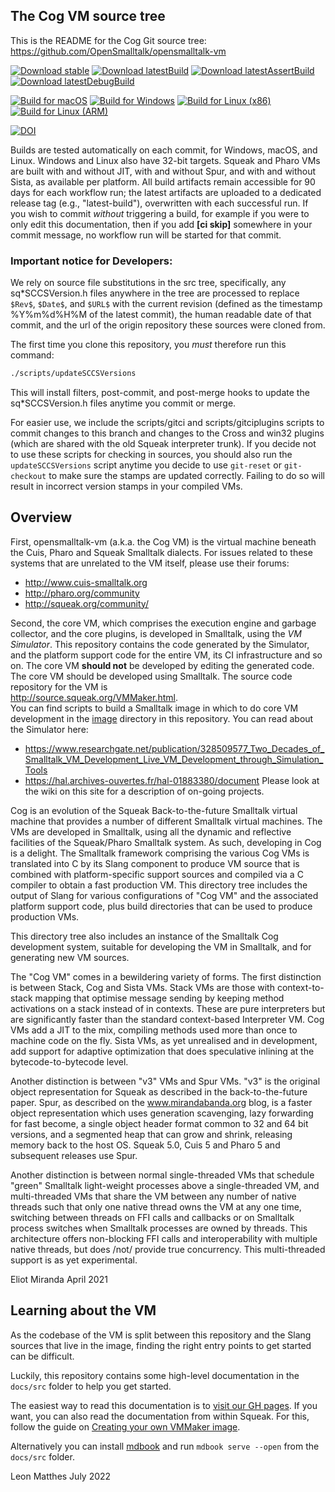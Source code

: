 The Cog VM source tree
---------------------
This is the README for the Cog Git source tree:
	https://github.com/OpenSmalltalk/opensmalltalk-vm

[![Download stable](https://img.shields.io/badge/download-stable-green.svg)](https://github.com/OpenSmalltalk/opensmalltalk-vm/releases/latest)
[![Download latestBuild](https://img.shields.io/badge/download-latest%20build-blue.svg)](https://github.com/OpenSmalltalk/opensmalltalk-vm/releases/tag/latest-build)
[![Download latestAssertBuild](https://img.shields.io/badge/download-latest%20assert%20build-lightgrey.svg)](https://github.com/OpenSmalltalk/opensmalltalk-vm/releases/tag/latest-assert-build)
[![Download latestDebugBuild](https://img.shields.io/badge/download-latest%20debug%20build-lightgrey.svg)](https://github.com/OpenSmalltalk/opensmalltalk-vm/releases/tag/latest-debug-build)

[![Build for macOS](https://github.com/OpenSmalltalk/opensmalltalk-vm/actions/workflows/macos.yml/badge.svg)](https://github.com/OpenSmalltalk/opensmalltalk-vm/actions/workflows/macos.yml)
[![Build for Windows](https://github.com/OpenSmalltalk/opensmalltalk-vm/actions/workflows/win.yml/badge.svg)](https://github.com/OpenSmalltalk/opensmalltalk-vm/actions/workflows/win.yml)
[![Build for Linux (x86)](https://github.com/OpenSmalltalk/opensmalltalk-vm/actions/workflows/linux.yml/badge.svg)](https://github.com/OpenSmalltalk/opensmalltalk-vm/actions/workflows/linux.yml)
[![Build for Linux (ARM)](https://github.com/OpenSmalltalk/opensmalltalk-vm/actions/workflows/linux-arm.yml/badge.svg)](https://github.com/OpenSmalltalk/opensmalltalk-vm/actions/workflows/linux-arm.yml)

[![DOI](https://zenodo.org/badge/59481716.svg)](https://zenodo.org/badge/latestdoi/59481716)


Builds are tested automatically on each commit, for Windows, macOS, and Linux.
Windows and Linux also have 32-bit targets. Squeak and Pharo VMs are built with 
and without JIT, with and without Spur, and with and without Sista, as available
per platform. All build artifacts remain accessible for 90 days for each
workflow run; the latest artifacts are uploaded to a dedicated release tag
(e.g., "latest-build"), overwritten with each successful run. If you wish to
commit *without* triggering a build, for example if you were to only edit this 
documentation, then if you add **[ci skip]** somewhere in your commit message, 
no workflow run will be started for that commit.

### Important notice for Developers:
We rely on source file substitutions in the src tree, specifically,
any sq*SCCSVersion.h files anywhere in the tree are processed to replace
`$Rev$`, `$Date$`, and `$URL$` with the current revision (defined as the
timestamp %Y%m%d%H%M of the latest commit), the human readable date of that
commit, and the url of the origin repository these sources were cloned from.

The first time you clone this repository, you *must* therefore run this command:
```bash
./scripts/updateSCCSVersions
```
This will install filters, post-commit, and post-merge hooks to update the
sq*SCCSVersion.h files anytime you commit or merge.

For easier use, we include the scripts/gitci and scripts/gitciplugins scripts to
commit changes to this branch and changes to the Cross and win32 plugins (which
are shared with the old Squeak interpreter trunk). If you decide not to use
these scripts for checking in sources, you should also run the
`updateSCCSVersions` script anytime you decide to use `git-reset` or
`git-checkout` to make sure the stamps are updated correctly. Failing to do so
will result in incorrect version stamps in your compiled VMs.

Overview
--------
First, opensmalltalk-vm (a.k.a. the Cog VM) is the virtual machine beneath the
Cuis, Pharo and Squeak Smalltalk dialects.  For issues related to these systems
that are unrelated to the VM itself, please use their forums:
* http://www.cuis-smalltalk.org
* http://pharo.org/community
* http://squeak.org/community/

Second, the core VM, which comprises the execution engine and garbage collector,
and the core plugins, is developed in Smalltalk, using the *VM Simulator*.  This
repository contains the code generated by the Simulator, and the platform support
code for the entire VM, its CI infrastructure and so on.  The core VM **should
not** be developed by editing the generated code.  The core VM should be
developed using Smalltalk.  The source code repository for the VM is  
http://source.squeak.org/VMMaker.html.  
You can find scripts to build a Smalltalk image in which to do core VM development
in the [image](https://github.com/OpenSmalltalk/opensmalltalk-vm/tree/Cog/image)
directory in this repository.  You can read about the Simulator here:
* https://www.researchgate.net/publication/328509577_Two_Decades_of_Smalltalk_VM_Development_Live_VM_Development_through_Simulation_Tools
* https://hal.archives-ouvertes.fr/hal-01883380/document
Please look at the wiki on this site for a description of on-going projects.

Cog is an evolution of the Squeak Back-to-the-future Smalltalk virtual machine
that provides a number of different Smalltalk virtual machines.  The VMs are
developed in Smalltalk, using all the dynamic and reflective facilities of the
Squeak/Pharo Smalltalk system.  As such, developing in Cog is a delight.  The
Smalltalk framework comprising the various Cog VMs is translated into C by its
Slang component to produce VM source that is combined with platform-specific
support sources and compiled via a C compiler to obtain a fast production VM.
This directory tree includes the output of Slang for various configurations of
"Cog VM" and the associated platform support code, plus build directories that
can be used to produce production VMs.

This directory tree also includes an instance of the Smalltalk Cog development
system, suitable for developing the VM in Smalltalk, and for generating new
VM sources.

The "Cog VM" comes in a bewildering variety of forms.  The first distinction
is between Stack, Cog and Sista VMs.  Stack VMs are those with context-to-stack
mapping that optimise message sending by keeping method activations on a stack
instead of in contexts.  These are pure interpreters but are significantly
faster than the standard context-based Interpreter VM.  Cog VMs add a JIT to
the mix, compiling methods used more than once to machine code on the fly.
Sista VMs, as yet unrealised and in development, add support for adaptive
optimization that does speculative inlining at the bytecode-to-bytecode level.

Another distinction is between "v3" VMs and Spur VMs.  "v3" is the original
object representation for Squeak as described in the back-to-the-future paper.
Spur, as described on the www.mirandabanda.org blog, is a faster object
representation which uses generation scavenging, lazy forwarding for fast
become, a single object header format common to 32 and 64 bit versions, and a
segmented heap that can grow and shrink, releasing memory back to the host OS.
Squeak 5.0, Cuis 5 and Pharo 5 and subsequent releases use Spur.

Another distinction is between normal single-threaded VMs that schedule "green"
Smalltalk light-weight processes above a single-threaded VM, and multi-threaded
VMs that share the VM between any number of native threads such that only one
native thread owns the VM at any one time, switching between threads on FFI
calls and callbacks or on Smalltalk process switches when Smalltalk processes
are owned by threads.  This architecture offers non-blocking FFI calls and
interoperability with multiple native threads, but does /not/ provide true
concurrency.  This multi-threaded support is as yet experimental.

Eliot Miranda
April 2021

Learning about the VM
---------------------
As the codebase of the VM is split between this repository and the Slang sources that live in the image, finding the right entry points to get started can be difficult.

Luckily, this repository contains some high-level documentation in the `docs/src` folder to help you get started.

The easiest way to read this documentation is to [visit our GH pages](https://leonmatthes.github.io/opensmalltalk-vm/). <!-- TODO: Update links to main github pages -->
If you want, you can also read the documentation from within Squeak.
For this, follow the guide on [Creating your own VMMaker image](https://leonmatthes.github.io/opensmalltalk-vm/vmmaker-image-creation.html).<!-- TODO: Update links to main github pages -->

Alternatively you can install [mdbook](https://rust-lang.github.io/mdBook/) and run `mdbook serve --open` from the `docs/src` folder.


Leon Matthes
July 2022

